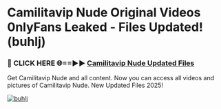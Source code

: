 # Camilitavip Nude Original Videos 0nlyFans Leaked - Files Updated! (buhlj)

<h3>🔴 CLICK HERE 🌐==►► <a href="https://tinyurl.com/52m3yx9h" rel="nofollow">Camilitavip Nude Updated Files</a></h3>

Get Camilitavip Nude and all content. Now you can access all videos and pictures of Camilitavip Nude. New Updated Files 2025!

[![buhlj](https://i.imgur.com/TnHtlc8.gif)](https://tinyurl.com/52m3yx9h)
